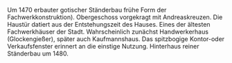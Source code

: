 Um 1470 erbauter gotischer Ständerbau frühe Form der Fachwerkkonstruktion). Obergeschoss vorgekragt mit Andreaskreuzen. Die Haustür datiert aus der Entstehungszeit des Hauses. Eines der ältesten Fachwerkhäuser der Stadt. Wahrscheinlich zunächst Handwerkerhaus (Glockengießer), später auch Kaufmannshaus. Das spitzbogige Kontor-oder Verkaufsfenster erinnert an die einstige Nutzung. Hinterhaus reiner Ständerbau um 1480.